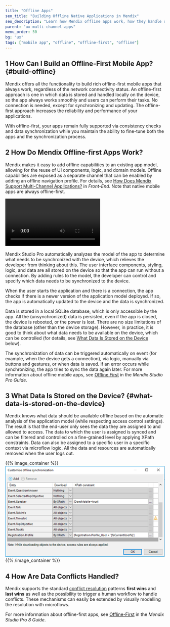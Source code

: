 ```yaml
---
title: "Offline Apps"
seo_title: "Building Offline Native Applications in Mendix"
seo_description: "Learn how Mendix offline apps work, how they handle data, and how data conflicts are reconciled."
parent: "ux-multi-channel-apps"
menu_order: 50
bg: "ux"
tags: ["mobile app", "offline", "offline-first", "offline"]
---
```


## 1 How Can I Build an Offline-First Mobile App? {#build-offline}

Mendix offers all the functionality to build rich offline-first mobile apps that always work, regardless of the network connectivity status. An offline-first approach is one in which data is stored and handled locally on the device, so the app always works smoothly and users can perform their tasks. No connection is needed, except for synchronizing and updating. The offline-first approach increases the reliability and performance of your applications.

With offline-first, your apps remain fully supported via consistency checks and data synchronization while you maintain the ability to fine-tune both the apps and the synchronization process.

## 2 How Do Mendix Offline-first Apps Work?

Mendix makes it easy to add offline capabilities to an existing app model, allowing for the reuse of UI components, logic, and domain models. Offline capabilities are exposed as a separate channel that can be enabled by adding an offline navigation profile. For details, see [How Does Mendix Support Multi-Channel Applications?](front-end#support-multi-channel) in *Front-End*. Note that native mobile apps are always offline-first.

<video controls  src="attachments/create-offline-profile.mp4">VIDEO</video>

Mendix Studio Pro automatically analyzes the model of the app to determine what needs to be synchronized with the device, which relieves the developer from thinking about this. The user interface components, styling, logic, and data are all stored on the device so that the app can run without a connection. By adding rules to the model, the developer can control and specify which data needs to be synchronized to the device.

When the user starts the application and there is a connection, the app checks if there is a newer version of the application model deployed. If so, the app is automatically updated to the device and the data is synchronized.

Data is stored in a local SQLite database, which is only accessible by the app. All the (unsynchronized) data is persisted, even if the app is closed, the device is rebooted, or the power is lost. There are no size limitations of the database (other than the device storage). However, in practice, it is good to think about what data needs to be available on the device, which can be controlled (for details, see [What Data Is Stored on the Device](#what-data-is-stored-on-the-device) below).

The synchronization of data can be triggered automatically on event (for example, when the device gets a connection), via logic, manually via buttons and gestures, or when data is saved. If an error occurs while synchronizing, the app tries to sync the data again later. For more information about offline mobile apps, see [Offline First](https://docs.mendix.com/refguide/offline-first) in the *Mendix Studio Pro Guide*.

## 3 What Data Is Stored on the Device? {#what-data-is-stored-on-the-device}

Mendix knows what data should be available offline based on the automatic analysis of the application model (while respecting access control settings). The result is that the end-user only sees the data they are assigned to and allowed to access. The data to which the user is assigned is synced and can be filtered and controlled on a fine-grained level by applying XPath constraints. Data can also be assigned to a specific user in a specific context via microflow logic. All the data and resources are automatically removed when the user logs out.

{{% image_container %}}
![Example for Configuring Data That Is Synchronized](attachments/customsync2.png)
{{% /image_container %}}

## 4 How Are Data Conflicts Handled?

Mendix supports the standard [conflict resolution](https://appstore.home.mendix.com/link/app/66614/) patterns **first wins** and **last wins** as well as the possibility to trigger a human workflow to handle conflicts. These mechanisms can easily be extended by visually modelling the resolution with microflows.

For more information about offline-first apps, see [Offline-First](https://docs.mendix.com/refguide/offline-first) in the *Mendix Studio Pro 8 Guide*.
